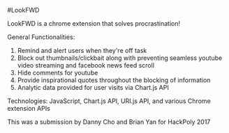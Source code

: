 #LookFWD

LookFWD is a chrome extension that solves procrastination! 

General Functionalities:
1. Remind and alert users when they're off task
2. Block out thumbnails/clickbait along with preventing seamless youtube video streaming and facebook news feed scroll
3. Hide comments for youtube
4. Provide inspirational quotes throughout the blocking of information
5. Analytic data provided for user visits via Chart.js API

Technologies: JavaScript, Chart.js API, URI.js API, and various Chrome extension APIs

This was a submission by Danny Cho and Brian Yan for HackPoly 2017

